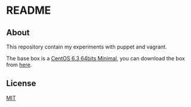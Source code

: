 # README

## About

This repository contain my experiments with puppet and vagrant.

The base box is a [CentOS 6.3 64bits Minimal](https://github.com/Sedimap-pt/sedimap-centos63-x86_64-box), you can download the box from [here](https://github.com/downloads/Sedimap-pt/sedimap-centos63-x86_64-box/sedimap-centos63-x86_64-base.box).

## License

[MIT](https://github.com/danielcsgomes/Vagrant-Puppet-experiments/blob/master/LICENSE)
